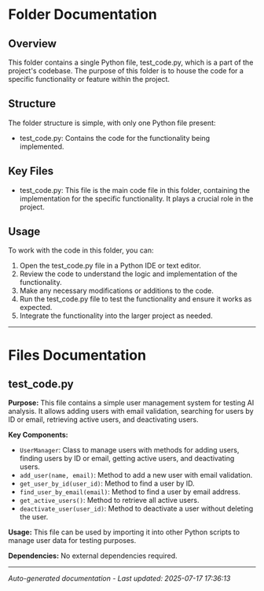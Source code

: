# Folder Documentation

## Overview
This folder contains a single Python file, test_code.py, which is a part of the project's codebase. The purpose of this folder is to house the code for a specific functionality or feature within the project.

## Structure
The folder structure is simple, with only one Python file present:
- test_code.py: Contains the code for the functionality being implemented.

## Key Files
- test_code.py: This file is the main code file in this folder, containing the implementation for the specific functionality. It plays a crucial role in the project.

## Usage
To work with the code in this folder, you can:
1. Open the test_code.py file in a Python IDE or text editor.
2. Review the code to understand the logic and implementation of the functionality.
3. Make any necessary modifications or additions to the code.
4. Run the test_code.py file to test the functionality and ensure it works as expected.
5. Integrate the functionality into the larger project as needed.

---

# Files Documentation

## test_code.py

**Purpose:** This file contains a simple user management system for testing AI analysis. It allows adding users with email validation, searching for users by ID or email, retrieving active users, and deactivating users.

**Key Components:**
- `UserManager`: Class to manage users with methods for adding users, finding users by ID or email, getting active users, and deactivating users.
- `add_user(name, email)`: Method to add a new user with email validation.
- `get_user_by_id(user_id)`: Method to find a user by ID.
- `find_user_by_email(email)`: Method to find a user by email address.
- `get_active_users()`: Method to retrieve all active users.
- `deactivate_user(user_id)`: Method to deactivate a user without deleting the user.

**Usage:** This file can be used by importing it into other Python scripts to manage user data for testing purposes.

**Dependencies:** No external dependencies required.

---
*Auto-generated documentation - Last updated: 2025-07-17 17:36:13*
